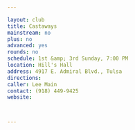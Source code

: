 ```yaml
---

layout: club
title: Castaways
mainstream: no
plus: no
advanced: yes
rounds: no
schedule: 1st &amp; 3rd Sunday, 7:00 PM
location: Hill's Hall
address: 4917 E. Admiral Blvd., Tulsa
directions: 
caller: Lee Main
contact: (918) 449-9425
website: 



---
```


